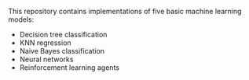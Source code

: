 This repository contains implementations of five basic machine learning models:
- Decision tree classification
- KNN regression
- Naive Bayes classification 
- Neural networks
- Reinforcement learning agents